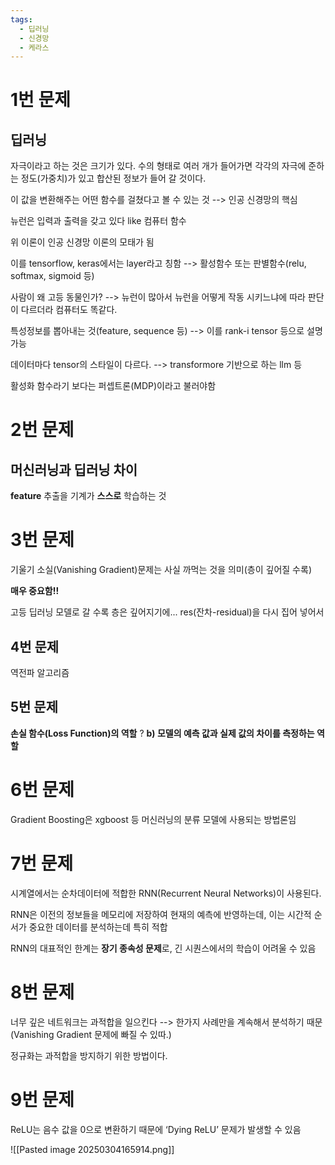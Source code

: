 ```yaml
---
tags:
  - 딥러닝
  - 신경망
  - 케라스
---
```

# 1번 문제
## 딥러닝
자극이라고 하는 것은 크기가 있다.
수의 형태로 여러 개가 들어가면 각각의 자극에 준하는 정도(가중치)가 있고 합산된 정보가 들어 갈 것이다.

이 값을 변환해주는 어떤 함수를 걸쳤다고 볼 수 있는 것 --> 인공 신경망의 핵심

뉴런은 입력과 출력을 갖고 있다 like 컴퓨터 함수

위 이론이 인공 신경망 이론의 모태가 됨

이를 tensorflow, keras에서는 layer라고 칭함 --> 활성함수 또는 판별함수(relu, softmax, sigmoid 등)

사람이 왜 고등 동물인가? --> 뉴런이 많아서
뉴런을 어떻게 작동 시키느냐에 따라 판단이 다르더라
컴퓨터도 똑같다.

특성정보를 뽑아내는 것(feature, sequence 등) --> 이를 rank-i tensor 등으로 설명 가능

데이터마다 tensor의 스타일이 다르다. --> transformore 기반으로 하는 llm 등

활성화 함수라기 보다는 퍼셉트론(MDP)이라고 불러야함

# 2번 문제
## 머신러닝과 딥러닝 차이

**feature** 추출을 기계가 **스스로** 학습하는 것

# 3번 문제

기울기 소실(Vanishing Gradient)문제는 사실 까먹는 것을 의미(층이 깊어질 수록)

**매우 중요함!!**

고등 딥러닝 모델로 갈 수록 층은 깊어지기에...
res(잔차-residual)을 다시 집어 넣어서

## 4번 문제

역전파 알고리즘

## 5번 문제

**손실 함수(Loss Function)의 역할** ? 
**b) 모델의 예측 값과 실제 값의 차이를 측정하는 역할**

# 6번 문제

Gradient Boosting은 xgboost 등 머신러닝의 분류 모델에 사용되는 방법론임

# 7번 문제

시계열에서는 순차데이터에 적합한 RNN(Recurrent Neural Networks)이 사용된다.

RNN은 이전의 정보들을 메모리에 저장하여 현재의 예측에 반영하는데, 이는 시간적 순서가 중요한 데이터를 분석하는데 특히 적합

RNN의 대표적인 한계는 **장기 종속성 문제**로, 긴 시퀀스에서의 학습이 어려울 수 있음

# 8번 문제

너무 깊은 네트워크는 과적합을 일으킨다 --> 한가지 사례만을 계속해서 분석하기 때문(Vanishing Gradient 문제에 빠질 수 있따.)

정규화는 과적합을 방지하기 위한 방법이다. 

# 9번 문제

ReLU는 음수 값을 0으로 변환하기 때문에 ‘Dying ReLU’ 문제가 발생할 수 있음

![[Pasted image 20250304165914.png]]